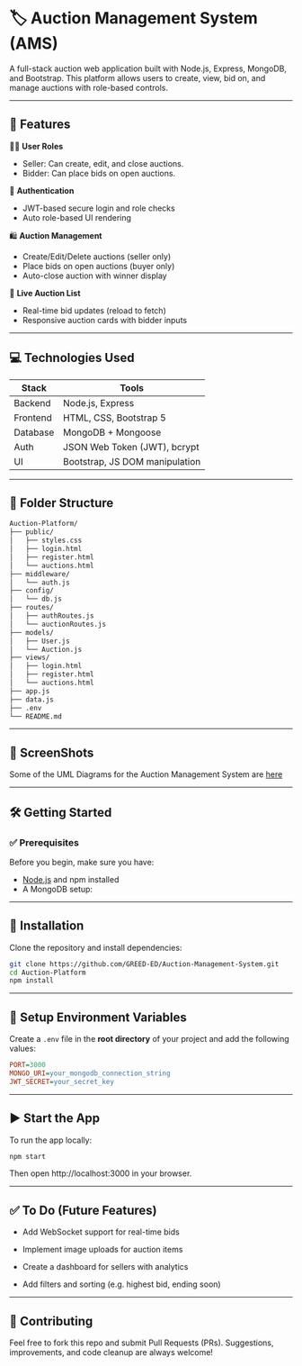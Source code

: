 # 🏷️ Auction Management System (AMS)

A full-stack auction web application built with Node.js, Express, MongoDB, and Bootstrap. This platform allows users to create, view, bid on, and manage auctions with role-based controls.

---

## 🚀 Features

🧑‍💻 **User Roles**

- Seller: Can create, edit, and close auctions.
- Bidder: Can place bids on open auctions.

🔐 **Authentication**

- JWT-based secure login and role checks
- Auto role-based UI rendering

🛍️ **Auction Management**

- Create/Edit/Delete auctions (seller only)
- Place bids on open auctions (buyer only)
- Auto-close auction with winner display

📃 **Live Auction List**

- Real-time bid updates (reload to fetch)
- Responsive auction cards with bidder inputs

---

## 💻 Technologies Used

| Stack      | Tools |
|------------|-------|
| Backend    | Node.js, Express |
| Frontend   | HTML, CSS, Bootstrap 5 |
| Database   | MongoDB + Mongoose |
| Auth       | JSON Web Token (JWT), bcrypt |
| UI         | Bootstrap, JS DOM manipulation |

---

## 📁 Folder Structure

```bash
Auction-Platform/
├── public/
│   ├── styles.css
│   ├── login.html
│   ├── register.html
│   └── auctions.html
├── middleware/
│   └── auth.js  
├── config/
│   └── db.js     
├── routes/
│   ├── authRoutes.js
│   └── auctionRoutes.js
├── models/
│   ├── User.js
│   └── Auction.js
├── views/
│   ├── login.html
│   ├── register.html
│   └── auctions.html
├── app.js
├── data.js
├── .env
└── README.md
```
---

## 📸 ScreenShots

Some of the UML Diagrams for the Auction Management System are [here](https://github.com/GREED-ED/Academic/blob/main/CSIT/5th%20sem/SAD/UML.md)

---

## 🛠️ Getting Started

### ✅ Prerequisites

Before you begin, make sure you have:

- [Node.js](https://nodejs.org/) and npm installed
- A MongoDB setup:  


---

## 🚚 Installation

Clone the repository and install dependencies:

```bash
git clone https://github.com/GREED-ED/Auction-Management-System.git
cd Auction-Platform
npm install
```
---

## 🔐 Setup Environment Variables

Create a `.env` file in the **root directory** of your project and add the following values:

```ini
PORT=3000
MONGO_URI=your_mongodb_connection_string
JWT_SECRET=your_secret_key
```

---

## ▶️ Start the App
To run the app locally:

```bash
npm start
```
Then open http://localhost:3000 in your browser.

---

## ✅ To Do (Future Features)
 - Add WebSocket support for real-time bids

 - Implement image uploads for auction items

 - Create a dashboard for sellers with analytics

 - Add filters and sorting (e.g. highest bid, ending soon)

 ---

## 🤝 Contributing
Feel free to fork this repo and submit Pull Requests (PRs).
Suggestions, improvements, and code cleanup are always welcome!

